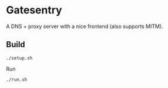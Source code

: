 # Gatesentry

A DNS + proxy server with a nice frontend (also supports MITM).

## Build

`./setup.sh`

Run

`./run.sh`